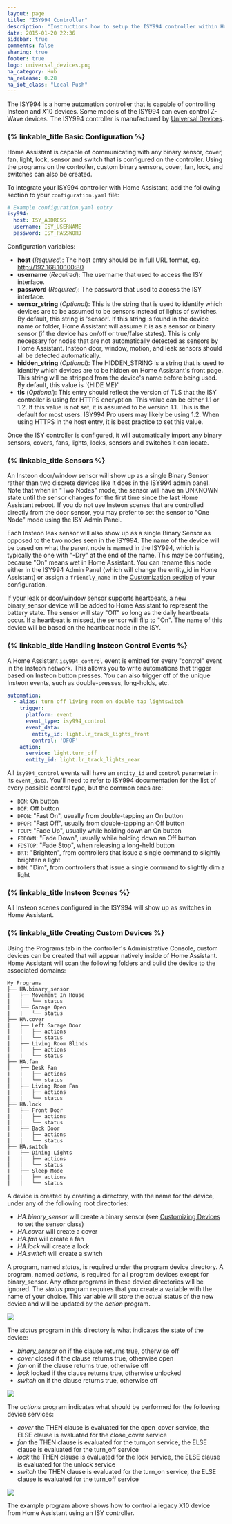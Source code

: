 ```yaml
---
layout: page
title: "ISY994 Controller"
description: "Instructions how to setup the ISY994 controller within Home Assistant."
date: 2015-01-20 22:36
sidebar: true
comments: false
sharing: true
footer: true
logo: universal_devices.png
ha_category: Hub
ha_release: 0.28
ha_iot_class: "Local Push"
---
```


The ISY994 is a home automation controller that is capable of controlling Insteon and X10 devices. Some models of the ISY994 can even control Z-Wave devices.
The ISY994 controller is manufactured by [Universal Devices](https://www.universal-devices.com/residential/isy994i-series/).

### {% linkable_title Basic Configuration %}

Home Assistant is capable of communicating with any binary sensor, cover, fan, light, lock, sensor and switch that is configured on the controller. Using the programs on the controller, custom binary sensors, cover, fan, lock, and switches can also be created.

To integrate your ISY994 controller with Home Assistant, add the following section to your `configuration.yaml` file:

```yaml
# Example configuration.yaml entry
isy994:
  host: ISY_ADDRESS
  username: ISY_USERNAME
  password: ISY_PASSWORD
```
Configuration variables:

- **host** (*Required*): The host entry should be in full URL format, eg. http://192.168.10.100:80
- **username** (*Required*): The username that used to access the ISY interface.
- **password** (*Required*): The password that used to access the ISY interface.
- **sensor_string** (*Optional*): This is the string that is used to identify which devices are to be assumed to be sensors instead of lights of switches. By default, this string is 'sensor'. If this string is found in the device name or folder, Home Assistant will assume it is as a sensor or binary sensor (if the device has on/off or true/false states). This is only necessary for nodes that are not automatically detected as sensors by Home Assistant. Insteon door, window, motion, and leak sensors should all be detected automatically.
- **hidden_string** (*Optional*): The HIDDEN_STRING is a string that is used to identify which devices are to be hidden on Home Assistant's front page. This string will be stripped from the device's name before being used. By default, this value is '{HIDE ME}'.
- **tls** (*Optional*): This entry should reflect the version of TLS that the ISY controller is using for HTTPS encryption. This value can be either 1.1 or 1.2. If this value is not set, it is assumed to be version 1.1. This is the default for most users. ISY994 Pro users may likely be using 1.2. When using HTTPS in the host entry, it is best practice to set this value.

Once the ISY controller is configured, it will automatically import any binary sensors, covers, fans, lights, locks, sensors and switches it can locate.

### {% linkable_title Sensors %}

An Insteon door/window sensor will show up as a single Binary Sensor rather than two discrete devices like it does in the ISY994 admin panel. Note that when in "Two Nodes" mode, the sensor will have an UNKNOWN state until the sensor changes for the first time since the last Home Assistant reboot. If you do not use Insteon scenes that are controlled directly from the door sensor, you may prefer to set the sensor to "One Node" mode using the ISY Admin Panel.

Each Insteon leak sensor will also show up as a single Binary Sensor as opposed to the two nodes seen in the ISY994. The name of the device will be based on what the parent node is named in the ISY994, which is typically the one with "-Dry" at the end of the name. This may be confusing, because "On" means wet in Home Assistant. You can rename this node either in the ISY994 Admin Panel (which will change the entity_id in Home Assistant) or assign a `friendly_name` in the [Customization section](https://home-assistant.io/docs/configuration/customizing-devices/) of your configuration.

If your leak or door/window sensor supports heartbeats, a new binary_sensor device will be added to Home Assistant to represent the battery state. The sensor will stay "Off" so long as the daily heartbeats occur. If a heartbeat is missed, the sensor will flip to "On". The name of this device will be based on the heartbeat node in the ISY.

### {% linkable_title Handling Insteon Control Events %}

A Home Assistant `isy994_control` event is emitted for every "control" event in the Insteon network. This allows you to write automations that trigger based on Insteon button presses. You can also trigger off of the unique Insteon events, such as double-presses, long-holds, etc.

```yaml
automation:
  - alias: turn off living room on double tap lightswitch
    trigger:
      platform: event
      event_type: isy994_control
      event_data:
        entity_id: light.lr_track_lights_front
        control: 'DFOF'
    action:
      service: light.turn_off
      entity_id: light.lr_track_lights_rear
```

All `isy994_control` events will have an `entity_id` and `control` parameter in its `event_data`. You'll need to refer to ISY994 documentation for the list of every possible control type, but the common ones are:

- `DON`: On button
- `DOF`: Off button
- `DFON`: "Fast On", usually from double-tapping an On button
- `DFOF`: "Fast Off", usually from double-tapping an Off button
- `FDUP`: "Fade Up", usually while holding down an On button
- `FDDOWN`: "Fade Down", usually while holding down an Off button
- `FDSTOP`: "Fade Stop", when releasing a long-held button
- `BRT`: "Brighten", from controllers that issue a single command to slightly brighten a light
- `DIM`: "Dim", from controllers that issue a single command to slightly dim a light

### {% linkable_title Insteon Scenes %}

All Insteon scenes configured in the ISY994 will show up as switches in Home Assistant.

### {% linkable_title Creating Custom Devices %}

Using the Programs tab in the controller's Administrative Console, custom devices can be created that will appear natively inside of Home Assistant. Home Assistant will scan the following folders and build the device to the associated domains:

```
My Programs
├── HA.binary_sensor
|   ├── Movement In House
|   |   └── status
|   └── Garage Open
|   |   └── status
├── HA.cover
|   ├── Left Garage Door
|   |   ├── actions
|   |   └── status
|   ├── Living Room Blinds
|   |   ├── actions
|   |   └── status
├── HA.fan
|   ├── Desk Fan
|   |   ├── actions
|   |   └── status
|   ├── Living Room Fan
|   |   ├── actions
|   |   └── status
├── HA.lock
|   ├── Front Door
|   |   ├── actions
|   |   └── status
|   ├── Back Door
|   |   ├── actions
|   |   └── status
├── HA.switch
|   ├── Dining Lights
|   |   ├── actions
|   |   └── status
|   ├── Sleep Mode
|   |   ├── actions
|   |   └── status
```

A device is created by creating a directory, with the name for the device, under any of the following root directories:
 * *HA.binary_sensor* will create a binary sensor (see [Customizing Devices](https://home-assistant.io/getting-started/customizing-devices/) to set the sensor class)
 * *HA.cover* will create a cover
 * *HA.fan* will create a fan
 * *HA.lock* will create a lock
 * *HA.switch* will create a switch

A program, named *status*, is required under the program device directory. A program, named *actions*, is required for all program devices except for binary_sensor. Any other programs in these device directories will be ignored. The *status* program requires that you create a variable with the name of your choice. This variable will store the actual status of the new device and will be updated by the *action* program.

<p class='img'>
  <img src='{{site_root}}/images/isy994/isy994_CoverExample.png' />
</p>

The *status* program in this directory is what indicates the state of the device:
 * *binary_sensor* on if the clause returns true, otherwise off
 * *cover* closed if the clause returns true, otherwise open
 * *fan* on if the clause returns true, otherwise off
 * *lock* locked if the clause returns true, otherwise unlocked
 * *switch* on if the clause returns true, otherwise off

<p class='img'>
  <img src='{{site_root}}/images/isy994/isy994_SwitchStatusExample.png' />
</p>

The *actions* program indicates what should be performed for the following device services:
 * *cover* the THEN clause is evaluated for the open_cover service, the ELSE clause is evaluated for the close_cover service
 * *fan* the THEN clause is evaluated for the turn_on service, the ELSE clause is evaluated for the turn_off service
 * *lock* the THEN clause is evaluated for the lock service, the ELSE clause is evaluated for the unlock service
 * *switch* the THEN clause is evaluated for the turn_on service, the ELSE clause is evaluated for the turn_off service

<p class='img'>
  <img src='{{site_root}}/images/isy994/isy994_SwitchActionsExample.png' />
</p>

The example program above shows how to control a legacy X10 device from Home Assistant using an ISY controller.
